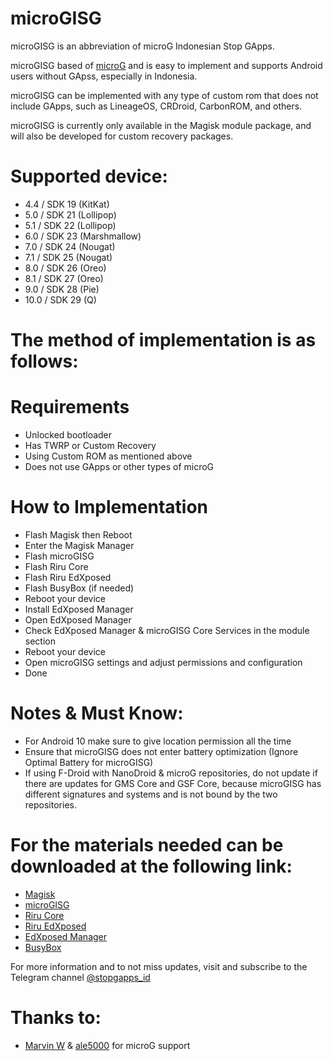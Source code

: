 # microGISG
microGISG is an abbreviation of microG Indonesian Stop GApps.

microGISG based of [microG] and is easy to implement and supports Android users without GApss, especially in Indonesia.

microGISG can be implemented with any type of custom rom that does not include GApps, such as LineageOS, CRDroid, CarbonROM, and others.

microGISG is currently only available in the Magisk module package, and will also be developed for custom recovery packages.

# Supported device:
* 4.4 / SDK 19 (KitKat)
* 5.0 / SDK 21 (Lollipop)
* 5.1 / SDK 22 (Lollipop)
* 6.0 / SDK 23 (Marshmallow)
* 7.0 / SDK 24 (Nougat)
* 7.1 / SDK 25 (Nougat)
* 8.0 / SDK 26 (Oreo)
* 8.1 / SDK 27 (Oreo)
* 9.0 / SDK 28 (Pie)
* 10.0 / SDK 29 (Q) 

# The method of implementation is as follows:
# Requirements
* Unlocked bootloader
* Has TWRP or Custom Recovery
* Using Custom ROM as mentioned above
* Does not use GApps or other types of microG
# How to Implementation
* Flash Magisk then Reboot
* Enter the Magisk Manager
* Flash microGISG
* Flash Riru Core
* Flash Riru EdXposed
* Flash BusyBox (if needed)
* Reboot your device
* Install EdXposed Manager
* Open EdXposed Manager
* Check EdXposed Manager & microGISG Core Services in the module section
* Reboot your device
* Open microGISG settings and adjust permissions and configuration
* Done

# Notes & Must Know:
* For Android 10 make sure to give location permission all the time
* Ensure that microGISG does not enter battery optimization (Ignore Optimal Battery for microGISG)
* If using F-Droid with NanoDroid & microG repositories, do not update if there are updates for GMS Core and GSF Core, because microGISG has different signatures and systems and is not bound by the two repositories.

# For the materials needed can be downloaded at the following link:
* [Magisk]
* [microGISG]
* [Riru Core]
* [Riru EdXposed]
* [EdXposed Manager]
* [BusyBox]

For more information and to not miss updates, visit and subscribe to the Telegram channel [@stopgapps_id]

# Thanks to:
* [Marvin W] & [ale5000] for microG support

[@stopgapps_id]: <https://t.me/@stopgapps_id>
[Magisk]: <https://github.com/topjohnwu/Magisk>
[microGISG]: <https://github.com/ronnayryukay/microGISG>
[Riru Core]: <https://github.com/RikkaApps/Riru/releases>
[Riru EdXposed]: <https://github.com/ElderDrivers/EdXposed/releases>
[EdXposed Manager]: <https://github.com/ElderDrivers/EdXposedManager/releases>
[BusyBox]: <https://github.com/Magisk-Modules-Repo/busybox-ndk>
[Marvin W]: <https://github.com/mar-v-in>
[ale5000]: <https://github.com/ale5000-git>
[microG]: <https://github.com/microg>
